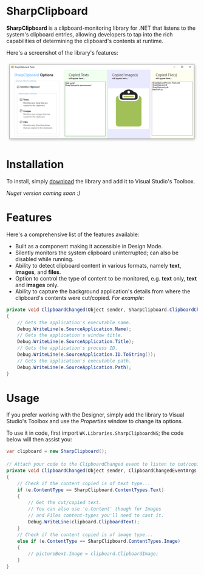 # SharpClipboard
**SharpClipboard** is a clipboard-monitoring library for .NET that listens to the system's clipboard entries,
allowing developers to tap into the rich capabilities of determining the clipboard's contents at runtime.

Here's a screenshot of the library's features:

![sc-preview](/Assets/sharpclipboard-preview-01.png)

# Installation
To install, simply [download](https://github.com/Willy-Kimura/SharpClipboard/releases/download/v1.0.3/SharpClipboard.dll) the library and add it to Visual Studio's Toolbox.

*Nuget version coming soon :)*

# Features
Here's a comprehensive list of the features available:
- Built as a component making it accessible in Design Mode.
- Silently monitors the system clipboard uninterrupted; can also be disabled while running.
- Ability to detect clipboard content in various formats, namely **text**, **images**, and **files**.
- Option to control the type of content to be monitored, e.g. **text** only, **text** and **images** only.
- Ability to capture the background application's details from where the clipboard's contents were cut/copied.
  *For example:*
```c#
private void ClipboardChanged(Object sender, SharpClipboard.ClipboardChangedEventArgs e)
{
    // Gets the application's executable name.
    Debug.WriteLine(e.SourceApplication.Name);
    // Gets the application's window title.
    Debug.WriteLine(e.SourceApplication.Title);
    // Gets the application's process ID.
    Debug.WriteLine(e.SourceApplication.ID.ToString());
    // Gets the application's executable path.
    Debug.WriteLine(e.SourceApplication.Path);
}
```
# Usage
If you prefer working with the Designer, simply add the library to Visual Studio's Toolbox and use the
*Properties* window to change ita options.

To use it in code, first import `WK.Libraries.SharpClipboardNS`; the code below will then assist you:
```c#
var clipboard = new SharpClipboard();

// Attach your code to the ClipboardChanged event to listen to cut/copied content.
private void ClipboardChanged(Object sender, ClipboardChangedEventArgs e)
{
    // Check if the content copied is of text type...
    if (e.ContentType == SharpClipboard.ContentTypes.Text)
    {
        // Get the cut/copied text.
        // You can also use 'e.Content' though for Images
        // and Files content-types you'll need to cast it.
        Debug.WriteLine(clipboard.ClipboardText);
    }
    // Check if the content copied is of image type...
    else if (e.ContentType == SharpClipboard.ContentTypes.Image)
    {
        // pictureBox1.Image = clipboard.ClipboardImage;
    }
}
```
